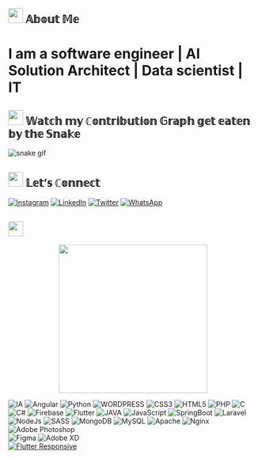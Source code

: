 <h2><img src="https://emojis.slackmojis.com/emojis/images/1660415409/60740/man-medium-skin-tone-beard.gif?1660415409" width="30"/> 𝔸𝕓𝕠𝕦𝕥 𝕄𝕖</h2>


# I am a software engineer | AI Solution Architect | Data scientist | IT

<h2><img src="https://slackmojis.com/emojis/60722-clown-face/download" width="30"/> 𝕎𝕒𝕥𝕔𝕙 𝕞𝕪 ℂ𝕠𝕟𝕥𝕣𝕚𝕓𝕦𝕥𝕚𝕠𝕟 𝔾𝕣𝕒𝕡𝕙 𝕘𝕖𝕥 𝕖𝕒𝕥𝕖𝕟 𝕓𝕪 𝕥𝕙𝕖 𝕊𝕟𝕒𝕜𝕖  </h2>

![snake gif](https://raw.githubusercontent.com/Sutil/Sutil/2b2fad3bf54522bb30c8c170591fc68ff51b69e6/github-contribution-grid-snake2.svg)


<h2><img src="https://emojis.slackmojis.com/emojis/images/1660415433/60795/folded-hands.gif?1660415433" width="30"/> 𝕃𝕖𝕥’𝕤 ℂ𝕠𝕟𝕟𝕖𝕔𝕥</h2>

[![Instagram](https://img.shields.io/badge/Instagram-%23E4405F.svg?logo=Instagram&logoColor=white)](https://instagram.com/joemonkila45) 
[![LinkedIn](https://img.shields.io/badge/LinkedIn-%230077B5.svg?logo=linkedin&logoColor=white)](https://www.linkedin.com/in/joe-monkila-b55634211) 
[![Twitter](https://img.shields.io/badge/Twitter-%231DA1F2.svg?logo=Twitter&logoColor=white)](https://twitter.com/joemonkila) 
[![WhatsApp](https://img.shields.io/badge/WhatsApp-%231DA1F2.svg?logo=WhatsaApp&logoColor=white)](https://api.whatsapp.com/send?phone=243816717846&texte=Bonjour_Monkila) 


<h2><img src="https://emojis.slackmojis.com/emojis/images/1660415359/60631/robot.gif?1660415359" width="30"/></h2>
<p align='center'>
<img src="https://media.giphy.com/media/TEnXkcsHrP4YedChhA/giphy.gif" width="300" height="300" frameBorder="0" class="giphy-embed" allowFullScreen></img></p>

![IA](https://img.shields.io/badge/ia-%23F24E1E.svg?style=for-the-badge&logo=figma&logoColor=white) 
![Angular](https://img.shields.io/badge/angular-%231572B6.svg?style=for-the-badge&logo=angular3&logoColor=white) 
![Python](https://img.shields.io/badge/python-%231572B6.svg?style=for-the-badge&logo=python3&logoColor=white) 
![WORDPRESS](https://img.shields.io/badge/wordpress-%231572B6.svg?style=for-the-badge&logo=wordpress3&logoColor=white) 
![CSS3](https://img.shields.io/badge/css3-%231572B6.svg?style=for-the-badge&logo=css3&logoColor=white) 
![HTML5](https://img.shields.io/badge/html5-%23E34F26.svg?style=for-the-badge&logo=html5&logoColor=white) 
![PHP](https://img.shields.io/badge/php-%23777BB4.svg?style=for-the-badge&logo=php&logoColor=white) 
![C](https://img.shields.io/badge/c-%23777BB4.svg?style=for-the-badge&logo=c&logoColor=white) 
![C#](https://img.shields.io/badge/c-%23777BB4.svg?style=for-the-badge&logo=c&logoColor=white) 
![Firebase](https://img.shields.io/badge/firebase-%23039BE5.svg?style=for-the-badge&logo=firebase)
![Flutter](https://img.shields.io/badge/Flutter-%2302569B.svg?style=for-the-badge&logo=Flutter&logoColor=white)
![JAVA](https://img.shields.io/badge/java-%2302569B.svg?style=for-the-badge&logo=java&logoColor=white)
![JavaScript](https://img.shields.io/badge/javascript-%2302569B.svg?style=for-the-badge&logo=javascript&logoColor=white)
![SpringBoot](https://img.shields.io/badge/springboot-%2302569B.svg?style=for-the-badge&logo=springboot&logoColor=white)
![Laravel](https://img.shields.io/badge/laravel-%23FF2D20.svg?style=for-the-badge&logo=laravel&logoColor=white)
![NodeJs](https://img.shields.io/badge/nodejs-%23FF2D20.svg?style=for-the-badge&logo=nodejs&logoColor=white)
![SASS](https://img.shields.io/badge/SASS-hotpink.svg?style=for-the-badge&logo=SASS&logoColor=white) 
![MongoDB](https://img.shields.io/badge/MongoDB-%234ea94b.svg?style=for-the-badge&logo=mongodb&logoColor=white) 
![MySQL](https://img.shields.io/badge/mysql-%2300f.svg?style=for-the-badge&logo=mysql&logoColor=white) 
![Apache](https://img.shields.io/badge/apache-%23D42029.svg?style=for-the-badge&logo=apache&logoColor=white) 
![Nginx](https://img.shields.io/badge/nginx-%23009639.svg?style=for-the-badge&logo=nginx&logoColor=white) 
![Adobe Photoshop](https://img.shields.io/badge/adobephotoshop-%2331A8FF.svg?style=for-the-badge&logo=adobephotoshop&logoColor=white) 	
![Figma](https://img.shields.io/badge/figma-%23F24E1E.svg?style=for-the-badge&logo=figma&logoColor=white) 
![Adobe XD](https://img.shields.io/badge/Adobe%20XD-470137?style=for-the-badge&logo=Adobe%20XD&logoColor=#FF61F6)  
[![Flutter Responsive](https://img.shields.io/badge/flutter-responsive-brightgreen.svg?style=flat-square)](https://github.com/Codelessly/ResponsiveFramework)


